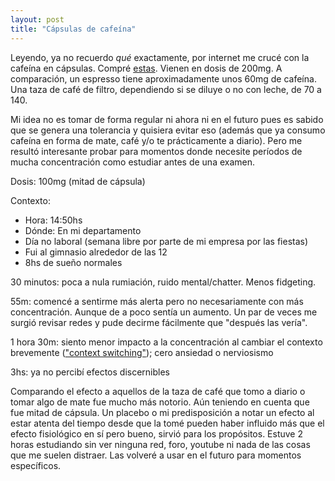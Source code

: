 ```yaml
---
layout: post
title: "Cápsulas de cafeína"
---
```

Leyendo, ya no recuerdo _qué_ exactamente, por internet me crucé con la cafeína en cápsulas. Compré [estas](https://www.mercadolibre.com.ar/caffeine-anhydrous-200-90-comp-cafeina-body-advance-energia/p/MLA20008829). Vienen en dosis de 200mg. A comparación, un espresso tiene aproximadamente unos 60mg de cafeína. Una taza de café de filtro, dependiendo si se diluye o no con leche, de 70 a 140.

Mi idea no es tomar de forma regular ni ahora ni en el futuro pues es sabido que se genera una tolerancia y quisiera evitar eso (además que ya consumo cafeína en forma de mate, café y/o te prácticamente a diario). Pero me resultó interesante probar para momentos donde necesite períodos de mucha concentración como estudiar antes de una examen.

Dosis: 100mg (mitad de cápsula)

Contexto:
- Hora: 14:50hs
- Dónde: En mi departamento
- Día no laboral (semana libre por parte de mi empresa por las fiestas)
- Fui al gimnasio alrededor de las 12
- 8hs de sueño normales

30 minutos: poca a nula rumiación, ruido mental/chatter. Menos fidgeting.

55m: comencé a sentirme más alerta pero no necesariamente con más concentración. Aunque de a poco sentía un aumento. Un par de veces me surgió revisar redes y pude decirme fácilmente que "después las vería".

1 hora 30m: siento menor impacto a la concentración al cambiar el contexto brevemente (["context switching"](https://asana.com/es/resources/context-switching)); cero ansiedad o nerviosismo

3hs: ya no percibí efectos discernibles

Comparando el efecto a aquellos de la taza de café que tomo a diario o tomar algo de mate fue mucho más notorio. Aún teniendo en cuenta que fue mitad de cápsula. Un placebo o mi predisposición a notar un efecto al estar atenta del tiempo desde que la tomé pueden haber influido más que el efecto fisiológico en sí pero bueno, sirvió para los propósitos. Estuve 2 horas estudiando sin ver ninguna red, foro, youtube ni nada de las cosas que me suelen distraer. Las volveré a usar en el futuro para momentos específicos.